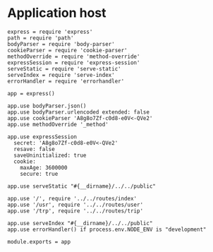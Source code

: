 # Application host

    express = require 'express'
    path = require 'path'
    bodyParser = require 'body-parser'
    cookieParser = require 'cookie-parser'
    methodOverride = require 'method-override'
    expressSession = require 'express-session'
    serveStatic = require 'serve-static'
    serveIndex = require 'serve-index'
    errorHandler = require 'errorhandler'

    app = express()

    app.use bodyParser.json()
    app.use bodyParser.urlencoded extended: false
    app.use cookieParser 'A8g8o7Zf-c0d8-e0V<-QVe2'
    app.use methodOverride '_method'

    app.use expressSession
      secret: 'A8g8o7Zf-c0d8-e0V<-QVe2'
      resave: false
      saveUninitialized: true
      cookie:
        maxAge: 3600000
        secure: true

    app.use serveStatic "#{__dirname}/../../public"

    app.use '/', require '../../routes/index'
    app.use '/usr', require '../../routes/user'
    app.use '/trp', require '../../routes/trip'

    app.use serveIndex "#{__dirname}/../../public"
    app.use errorHandler() if process.env.NODE_ENV is "development"

    module.exports = app
